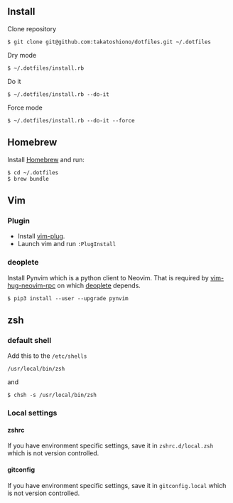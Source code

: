 ## Install

Clone repository

```
$ git clone git@github.com:takatoshiono/dotfiles.git ~/.dotfiles
```

Dry mode

```
$ ~/.dotfiles/install.rb
```

Do it

```
$ ~/.dotfiles/install.rb --do-it
```

Force mode

```
$ ~/.dotfiles/install.rb --do-it --force
```

## Homebrew

Install [Homebrew](http://brew.sh/) and run:
```
$ cd ~/.dotfiles
$ brew bundle
```

## Vim

### Plugin

- Install [vim-plug](https://github.com/junegunn/vim-plug).
- Launch vim and run `:PlugInstall`

### deoplete

Install Pynvim which is a python client to Neovim.
That is required by [vim-hug-neovim-rpc](https://github.com/roxma/vim-hug-neovim-rpc) on which [deoplete](https://github.com/Shougo/deoplete.nvim) depends.

```
$ pip3 install --user --upgrade pynvim
```

## zsh

### default shell

Add this to the `/etc/shells`

```
/usr/local/bin/zsh
```

and

```
$ chsh -s /usr/local/bin/zsh
```

### Local settings

#### zshrc

If you have environment specific settings, save it in `zshrc.d/local.zsh` which is not version controlled.

#### gitconfig

If you have environment specific settings, save it in `gitconfig.local` which is not version controlled.
